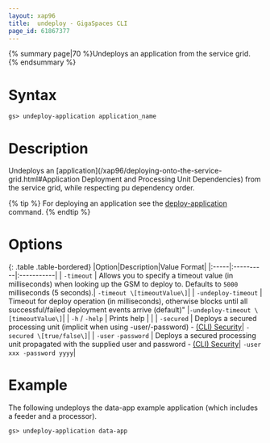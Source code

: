 ```yaml
---
layout: xap96
title:  undeploy - GigaSpaces CLI
page_id: 61867377
---
```


{% summary page|70 %}Undeploys an application from the service grid. {% endsummary %}

# Syntax

    gs> undeploy-application application_name

# Description

Undeploys an [application](/xap96/deploying-onto-the-service-grid.html#Application Deployment and Processing Unit Dependencies) from the service grid, while respecting pu dependency order.

{% tip %}
For deploying an application see the [deploy-application ](/xap96/deploy-application---gigaspaces-cli.html) command.
{% endtip %}

# Options

{: .table .table-bordered}
|Option|Description|Value Format|
|:-----|:----------|:-----------|
| `-timeout` | Allows you to specify a timeout value (in milliseconds) when looking up the GSM to deploy to.
  Defaults to `5000` milliseconds (5 seconds).| `-timeout \[timeoutValue\]`|
| `-undeploy-timeout` | Timeout for deploy operation (in milliseconds), otherwise blocks until all successful/failed deployment events arrive (default)" |`-undeploy-timeout \[timeoutValue\]`|
| `-h` / `-help`  | Prints help | |
| `-secured` | Deploys a secured processing unit (implicit when using -user/-password) - [(CLI) Security](/xap96/command-line-interface-(cli)-security.html)| `-secured \[true/false\]`|
| `-user` `-password` | Deploys a secured processing unit propagated with the supplied user and password - [(CLI) Security](/xap96/command-line-interface-(cli)-security.html)| `-user xxx -password yyyy`|

# Example

The following undeploys the data-app example application (which includes a feeder and a processor).

    gs> undeploy-application data-app
